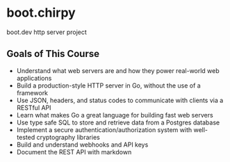 # boot.chirpy
boot.dev http server project


## Goals of This Course

-  Understand what web servers are and how they power real-world web applications
-  Build a production-style HTTP server in Go, without the use of a framework
-  Use JSON, headers, and status codes to communicate with clients via a RESTful API
-  Learn what makes Go a great language for building fast web servers
-  Use type safe SQL to store and retrieve data from a Postgres database
-  Implement a secure authentication/authorization system with well-tested cryptography libraries
-  Build and understand webhooks and API keys
-  Document the REST API with markdown

